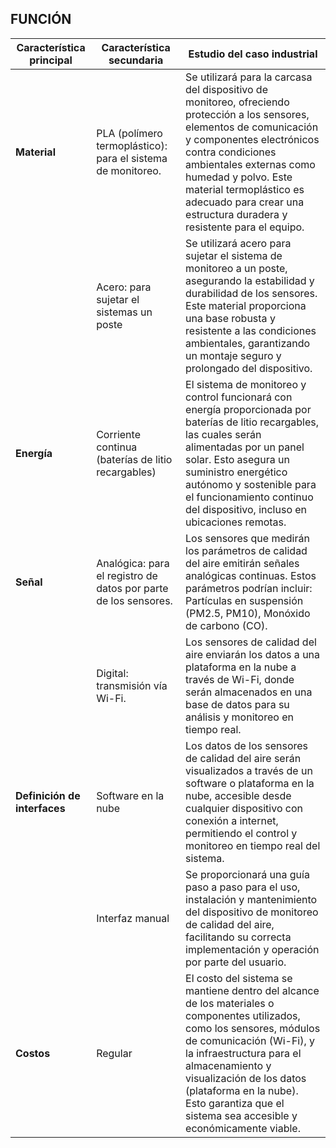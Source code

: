 ## FUNCIÓN
|Característica principal |	Característica secundaria | Estudio del caso industrial |
|--------------------------|---------------------------|-----------------------------|
|  **Material** |PLA (polímero termoplástico): para el sistema de monitoreo.| Se utilizará para la carcasa del dispositivo de monitoreo, ofreciendo protección a los sensores, elementos de comunicación y componentes electrónicos contra condiciones ambientales externas como humedad y polvo. Este material termoplástico es adecuado para crear una estructura duradera y resistente para el equipo.|
|             |  Acero: para sujetar el sistemas un poste  |  Se utilizará acero para sujetar el sistema de monitoreo a un poste, asegurando la estabilidad y durabilidad de los sensores. Este material proporciona una base robusta y resistente a las condiciones ambientales, garantizando un montaje seguro y prolongado del dispositivo.|
| **Energía**              |Corriente continua (baterías de litio recargables)  | El sistema de monitoreo y control funcionará con energía proporcionada por baterías de litio recargables, las cuales serán alimentadas por un panel solar. Esto asegura un suministro energético autónomo y sostenible para el funcionamiento continuo del dispositivo, incluso en ubicaciones remotas. |  
|    **Señal**             | Analógica: para el registro de datos por parte de los sensores.| Los sensores que medirán los parámetros de calidad del aire emitirán señales analógicas continuas. Estos parámetros podrían incluir: Partículas en suspensión (PM2.5, PM10), Monóxido de carbono (CO).|
|                          |  Digital: transmisión vía Wi-Fi.| Los sensores de calidad del aire enviarán los datos a una plataforma en la nube a través de Wi-Fi, donde serán almacenados en una base de datos para su análisis y monitoreo en tiempo real. |
|**Definición de interfaces**  | Software en la nube  |   Los datos de los sensores de calidad del aire serán visualizados a través de un software o plataforma en la nube, accesible desde cualquier dispositivo con conexión a internet, permitiendo el control y monitoreo en tiempo real del sistema. |
|                          |   Interfaz manual |Se proporcionará una guía paso a paso para el uso, instalación y mantenimiento del dispositivo de monitoreo de calidad del aire, facilitando su correcta implementación y operación por parte del usuario. |
|     **Costos**           |        Regular                   |  El costo del sistema se mantiene dentro del alcance de los materiales o componentes utilizados, como los sensores, módulos de comunicación (Wi-Fi), y la infraestructura para el almacenamiento y visualización de los datos (plataforma en la nube). Esto garantiza que el sistema sea accesible y económicamente viable.                |
